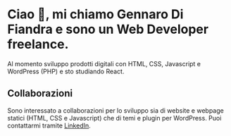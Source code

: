 # Ciao 👋, mi chiamo Gennaro Di Fiandra e sono un Web Developer freelance.

Al momento sviluppo prodotti digitali con HTML, CSS, Javascript e WordPress (PHP) e sto studiando React.

## Collaborazioni

Sono interessato a collaborazioni per lo sviluppo sia di website e webpage statici (HTML, CSS e Javascript) che di temi e plugin per WordPress. Puoi contattarmi tramite [LinkedIn](https://www.linkedin.com/in/gennarodifiandra).
